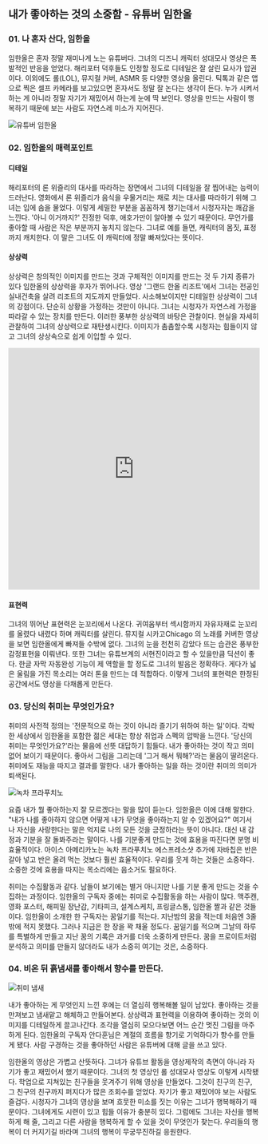 ## 내가 좋아하는 것의 소중함 - 유튜버 임한올

### 01. 나 혼자 산다, 임한올
임한올은 혼자 정말 재미나게 노는 유튜버다.
그녀의 디즈니 캐릭터 성대모사 영상은 폭발적인 반응을 얻었다.
해리포터 덕후들도 인정할 정도로 디테일은 잘 살린 묘사가 압권이다.
이외에도 롤(LOL), 뮤지컬 커버, ASMR 등 다양한 영상을 올린다.
틱톡과 같은 앱으로 찍은 셀프 카메라를 보고있으면 혼자서도 정말 잘 논다는 생각이 든다.
누가 시켜서 하는 게 아니라 정말 자기가 재밌어서 하는게 눈에 딱 보인다.
영상을 만드는 사람이 행복하기 때문에 보는 사람도 자연스레 미소가 지어진다.


![유튜버 임한올](https://blog.kakaocdn.net/dn/bqHJlF/btqDmnd02FX/JMNYEH7njgSYi11wtzUGpk/img.png)

### 02. 임한올의 매력포인트
#### 디테일

해리포터의 론 위즐리의 대사를 따라하는 장면에서 그녀의 디테일을 잘 찝어내는 능력이 드러난다.
영화에서 론 위즐리가 음식을 우물거리는 채로 치는 대사를 따라하기 위해 그녀는 입에 솜을 물었다.
이렇게 세밀한 부분을 꼼꼼하게 챙기는데서 시청자자는 쾌감을 느낀다.
'아니 이거까지?' 진정한 덕후, 애호가만이 알아볼 수 있기 때문이다.
무언가를 좋아할 때 사람은 작은 부분까지 놓치지 않는다.
그녀로 예를 들면, 캐릭터의 몸짓, 표정까지 캐치한다.
이 말은 그녀도 이 캐릭터에 정말 빠져있다는 뜻이다.


#### 상상력

상상력은 창의적인 이미지를 만드는 것과 구체적인 이미지를 만드는 것 두 가지 종류가 있다 임한올의 상상력을 후자가 뛰어나다.
영상 '그랜드 한올 리조트'에서 그녀는 전공인 실내건축을 살려 리조트의 지도까지 만들었다.
사소해보이지만 디테일한 상상력이 그녀의 강점이다.
단순히 상황을 가정하는 것만이 아니다.
그녀는 시청자가 자연스레 가정을 따라갈 수 있는 장치를 만든다.
이러한 풍부한 상상력의 바탕은 관찰이다.
현실을 자세히 관찰하여 그녀의 상상력으로 재탄생시킨다.
이미지가 촘촘할수록 시청자는 힘들이지 않고 그녀의 상상속으로 쉽게 이입할 수 있다.


<iframe src="https://www.youtube.com/embed/ZSXk6FzeWwo?start=95" width="860" height="484" frameborder="0" allowfullscreen="true" style="max-width: 100%; margin: 0px;"></iframe>

#### 표현력

그녀의 뛰어난 표현력은 눈꼬리에서 나온다.
귀여움부터 섹시함까지 자유자재로 눈꼬리를 올렸다 내렸다 하며 캐릭터를 살린다.
뮤지컬 시카고Chicago 의 노래를 커버한 영상을 보면 임한올에게 빠져들 수밖에 없다.
그녀의 눈을 천천히 감았다 뜨는 습관은 풍부한 감정표현을 이뤄낸다.
또한 그녀는 유튜브계의 서현진이라고 할 수 있을만큼 딕션이 좋다.
한글 자막 자동완성 기능이 제 역할을 할 정도로 그녀의 발음은 정확하다.
게다가 넓은 울림을 가진 목소리는 여러 톤을 만드는 데 적합하다.
이렇게 그녀의 표현력은 한정된 공간에서도 영상을 다채롭게 만든다.


### 03. 당신의 취미는 무엇인가요?
취미의 사전적 정의는 '전문적으로 하는 것이 아니라 즐기기 위하여 하는 일'이다.
각박한 세상에서 임한올을 포함한 젊은 세대는 항상 취업과 스펙의 압박을 느낀다.
'당신의 취미는 무엇인가요?'라는 물음에 선뜻 대답하기 힘들다.
내가 좋아하는 것이 작고 의미없어 보이기 때문이다.
좋아서 그림을 그리는데 '그거 해서 뭐해?'라는 물음이 딸려온다.
취미에도 재능을 따지고 결과를 말한다.
내가 좋아하는 일을 하는 것이란 취미의 의미가 퇴색된다.

![녹차 프라푸치노](https://blog.kakaocdn.net/dn/b43ec9/btqDqksT0FV/Cfj501RGaM5eYUH8XRhSb1/img.png)

요즘 내가 뭘 좋아하는지 잘 모르겠다는 말을 많이 듣는다.
임한올은 이에 대해 말한다.
"내가 나를 좋아하지 않으면 어떻게 내가 무엇을 좋아하는지 알 수 있겠어요?" 여기서 나 자신을 사랑한다는 말은 억지로 나의 모든 것을 긍정하라는 뜻이 아니다.
대신 내 감정과 기분을 잘 돌봐주라는 말이다.
나를 기분좋게 만드는 것에 효용을 따진다면 분명 비효율적이다.
아이스 아메리카노는 녹차 프라푸치노 에스프레소샷 추가에 자바칩은 반은 갈아 넣고 반은 올려 먹는 것보다 훨씬 효율적이다.
우리를 웃게 하는 것들은 소중하다.
소중한 것에 효용을 따지는 목소리에는 음소거도 필요하다.

취미는 수집활동과 같다.
남들이 보기에는 별거 아니지만 나를 기분 좋게 만드는 것을 수집하는 과정이다.
임한올의 구독자 중에는 취미로 수집활동을 하는 사람이 많다.
맥주캔, 영화 포스터, 해피밀 장난감, 기타피크, 설계스케치, 프링글스통, 임한올 짤과 같은 것들이다.
임한올이 소개한 한 구독자는 꿈일기를 적는다.
지난밤의 꿈을 적는데 처음엔 3줄 밖에 적지 못했다.
그러나 지금은 한 장을 꽉 채울 정도다.
꿈일기를 적으며 그날의 하루를 특별하게 만들고 지난 꿈의 기록은 과거를 더욱 소중하게 만든다.
꿈을 프로이트처럼 분석하고 의미를 만들지 않더라도 내가 소중히 여기는 것은, 소중하다.


### 04. 비온 뒤 흙냄새를 좋아해서 향수를 만든다.
![취미 냄새](https://blog.kakaocdn.net/dn/bTFiho/btqDnw2zZ1B/YeG7LBrvEgQ2LKSv1pICwK/img.png)

내가 좋아하는 게 무엇인지 느낀 후에는 더 열심히 행복해볼 일이 남았다.
좋아하는 것을 만져보고 냄새맡고 해체하고 만들어본다.
상상력과 표현력을 이용하여 좋아하는 것의 이미지를 디테일하게 끌고나간다.
조각을 열심히 모으다보면 어느 순간 멋진 그림을 마주하게 된다.
임한올의 구독자 안다훈님은 계절의 흐름을 향기로 기억하다가 향수를 만들게 됐다.
사람 구경하는 것을 좋아하던 사람은 유튜버에 대해 글을 쓰고 있다.


임한올의 영상은 가볍고 산뜻하다.
그녀가 유튜브 활동을 영상제작의 측면이 아니라 자기가 좋고 재밌어서 했기 때문이다.
그녀의 첫 영상인 롤 성대모사 영상도 이렇게 시작됐다.
학업으로 지쳐있는 친구들을 웃겨주기 위해 영상을 만들었다.
그것이 친구의 친구, 그 친구의 친구까지 퍼지다가 많은 조회수를 얻었다.
자기가 좋고 재밌어야 보는 사람도 즐겁다.
시청자가 그녀의 영상을 보며 흐뭇한 미소를 짓는 이유는 그녀가 행복해하기 때문이다.
그녀에게도 시련이 있고 힘들 이유가 충분히 있다.
그럼에도 그녀는 자신을 행복하게 해 줄, 그리고 다른 사람을 행복하게 할 수 있을 것이 무엇인가 찾는다.
우리들의 행복이 더 커지기길 바라며 그녀의 행복이 무궁무진하길 응원한다.